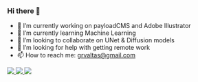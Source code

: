 ### Hi there 👋



- 🔭 I’m currently working on payloadCMS and Adobe Illustrator
- 🌱 I’m currently learning Machine Learning
- 👯 I’m looking to collaborate on UNet & Diffusion models
- 🤔 I’m looking for help with getting remote work
- 📫 How to reach me: grvaltas@gmail.com

<a href='https://github.com/gogeorge#gh-light-mode-only'>
  <img src="https://github-profile-trophy.vercel.app/?username=gogeorge&title=Experience,Commits,Stars,Followers,Repositories,MultiLanguage&no-frame=true)" />
</a>

<a href='https://github.com/gogeorge#gh-dark-mode-only'>
  <img src="https://github-profile-trophy.vercel.app/?username=gogeorge&title=Experience,Commits,Stars,Followers,Repositories,MultiLanguage&theme=juicyfresh&no-frame=true)" />
</a>

<picture>
  <source media="(prefers-color-scheme: dark)" srcset="https://github-readme-stats.vercel.app/api/top-langs?username=gogeorge&show_icons=true&locale=en&layout=compact&theme=chartreuse-dark">
  <img src="https://github-readme-stats.vercel.app/api/top-langs?username=gogeorge&show_icons=true&locale=en&layout=compact" />
</picture>


